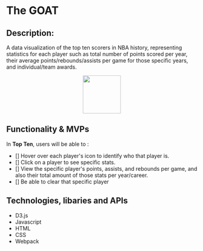 # The GOAT

## Description: 
A data visualization of the top ten scorers in NBA history, representing statistics for each player such as total number of points scored per year, their average points/rebounds/assists per game for those specific years, and individual/team awards. 

<p align="center">
  <img height="100" src="https://basketballforever.com/wp-content/uploads/2019/03/goat.jpg">
</p>

## Functionality & MVPs

In **Top Ten**, users will be able to :

- [] Hover over each player's icon to identify who that player is.
- [] Click on a player to see specific stats.
- [] View the specific player's points, assists, and rebounds per game, and also their total amount of those stats per year/career.
- [] Be able to clear that specific player 


## Technologies, libaries and APIs 

- D3.js
- Javascript
- HTML
- CSS
- Webpack

